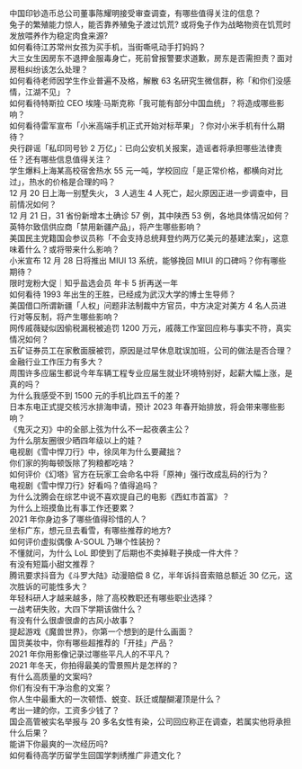 中国印钞造币总公司董事陈耀明接受审查调查，有哪些值得关注的信息？  
兔子的繁殖能力惊人，能否靠养殖兔子渡过饥荒? 或将兔子作为战略物资在饥荒时发放喂养作为稳定肉食来源?  
如何看待江苏常州女孩为买手机，当街嘶吼动手打妈妈？  
大三女生因房东不退押金服毒身亡，死前曾报警要求道歉，房东是否需担责？面对房租纠纷该怎么处理？  
如何看待老师因学生作业普遍不及格，解散 63 名研究生微信群，称「和你们没感情，江湖不见」？  
如何看待特斯拉 CEO 埃隆·马斯克称「我可能有部分中国血统」？将造成哪些影响？  
如何看待雷军宣布「小米高端手机正式开始对标苹果」？你对小米手机有什么期待？  
央行辟谣「私印同号钞 2 万亿」：已向公安机关报案，造谣者将承担哪些法律责任？还有哪些信息值得关注？  
学生爆料上海某高校宿舍热水 55 元一吨，学校回应「是正常价格，都横向对比过」，热水的价格是合理的吗？  
12 月 20 日上海一别墅失火， 3 人逃生 4 人死亡，起火原因正进一步调查中，目前情况如何？  
12 月 21 日，31 省份新增本土确诊 57 例，其中陕西 53 例，各地具体情况如何？  
英特尔致信供应商「禁用新疆产品」，将产生哪些影响？  
美国民主党籍国会参议员称「不会支持总统拜登约两万亿美元的基建法案」，这意味着什么？或将带来什么影响？  
小米宣布 12 月 28 日将推出 MIUI 13 系统，能够挽回 MIUI 的口碑吗？你有哪些期待？  
限时宠粉大促｜知乎盐选会员 年卡 5 折再送一年  
如何看待 1993 年出生的王胜，已经成为武汉大学的博士生导师？  
美国借口所谓新疆「人权」问题非法制裁中方官员，中方决定对美方 4 名人员进行对等反制，将产生哪些影响？  
网传戚薇疑似因偷税漏税被追罚 1200 万元，戚薇工作室回应称与事实不符，真实情况如何？  
五矿证券员工在家敷面膜被罚，原因是过早休息耽误加班，公司的做法是否合理？金融行业工作压力有多大？  
周围许多应届生都说今年车辆工程专业应届生就业环境特别好，起薪大幅上涨，是真的吗？  
为什么我感受不到 1500 元的手机比四五千的差？  
日本东电正式提交核污水排海申请，预计 2023 年春开始排放，将会带来哪些影响？  
《鬼灭之刃》中的全部上弦为什么不一起夜袭主公？  
为什么朋友圈很少晒四年级以上的娃？  
电视剧《雪中悍刀行》中，徐凤年为什么要藏拙？  
你们家的狗每顿饭除了狗粮都吃啥？  
如何评价《幻塔》官方在玩家工会命名中将「原神」强行改成乱码的行为？  
电视剧《雪中悍刀行》好看吗？值得追吗？  
为什么沈腾会在综艺中说不喜欢提自己的电影《西虹市首富》？  
为什么上班摸鱼比有事工作还要累？  
2021 年你身边多了哪些值得珍惜的人？  
坐标广东，想元旦去看雪，有哪些推荐的地方?  
如何评价虚拟偶像 A-SOUL 乃琳个性装扮？  
不懂就问，为什么 LoL 即使到了后期也不卖掉鞋子换成一件大件？  
有没有短篇小甜文推荐？  
腾讯要求抖音为《斗罗大陆》动漫赔偿 8 亿，半年诉抖音索赔总额近 30 亿元，这次胜诉的可能性多大？  
年轻科研人才越来越多，除了高校教职还有哪些职业选择？  
一战考研失败，大四下学期该做什么？  
有没有什么很虐很虐的古风小故事？  
提起游戏《魔兽世界》，你第一个想到的是什么画面？  
国货美妆中，你有哪些超推荐的「开挂」产品？  
2021 年你用影像记录过哪些平凡人的不平凡？  
2021 年冬天，你拍得最美的雪景照片是怎样的？  
有什么高质量的文案吗?  
你们有没有干净治愈的文案？  
你人生中最重大的一次顿悟、蜕变、跃迁或醍醐灌顶是什么？  
考出一建的你，工资多少钱了？  
国企高管被实名举报与 20 多名女性有染，公司回应称正在调查，若属实他将承担什么后果？  
能讲下你最爽的一次经历吗?  
如何看待高学历留学生回国学刺绣推广非遗文化？  

